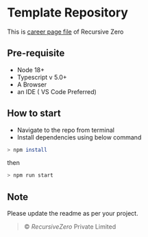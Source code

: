 # Template Repository

This is [career page file][readme] of Recursive Zero

## Pre-requisite

- Node 18+
- Typescript v 5.0+
- A Browser
- an IDE ( VS Code Preferred)

## How to start

- Navigate to the repo from terminal
- Install dependencies using below command

```sh
> npm install
```

then

```sh
> npm run start
```

## Note

Please update the readme as per your project.

> :copyright: _RecursiveZero_ Private Limited

<!--  -->
[readme]: https://github.com/recursivezero/template/blob/main/README.md
